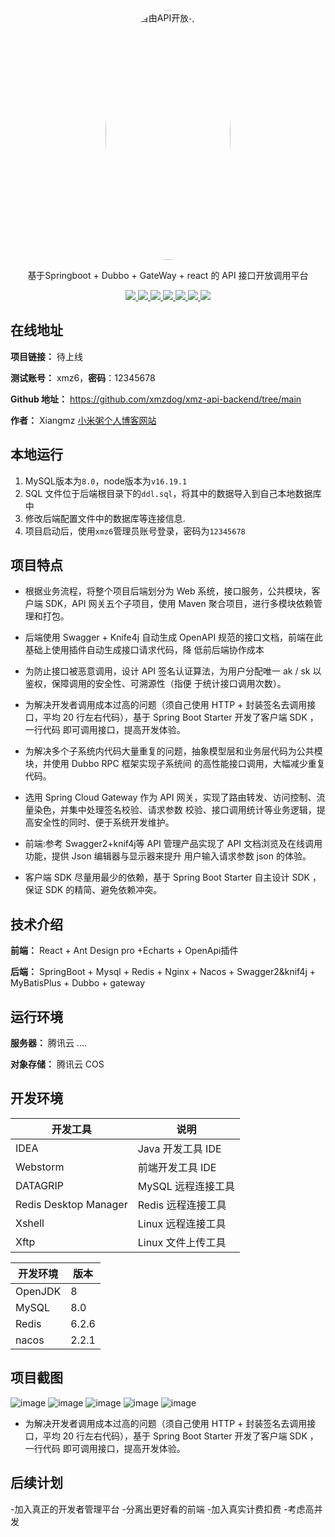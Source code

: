 
<p align="center">
  <a href="http://api.ggbond.vip/">
    <img src="https://i.hexuexiao.cn/up/f5/0c/bd/0f9254120131e81726650b4150bd0cf5.jpg.source.jpg" height="400" width="200" alt="自由API开放平台" style="border-radius: 50%;">
  </a>
</p>

<p align="center">
   基于Springboot + Dubbo + GateWay + react 的 API 接口开放调用平台
</p>

<p align="center">
   <a target="_blank" href="https://github.com/ttkican/Blog">
      <img src="https://img.shields.io/badge/JDK-8-green"/>
      <img src="https://img.shields.io/badge/springboot-2.7.0-green"/>
      <img src="https://img.shields.io/badge/react-green"/>
      <img src="https://img.shields.io/badge/mysql-8.0-green"/>
      <img src="https://img.shields.io/badge/mybatis--plus-3.5.2-green"/>
      <img src="https://img.shields.io/badge/redis-6.2.6-green"/>
      <img src="https://img.shields.io/badge/nacos-2.2.1-green"/>
   </a>
</p>

## 在线地址

**项目链接：** 待上线

**测试账号：** xmz6，**密码**：12345678

**Github 地址：** https://github.com/xmzdog/xmz-api-backend/tree/main

**作者：** Xiangmz [小米粥个人博客网站](http://124.221.129.68/)

## 本地运行

1. MySQL版本为`8.0`，node版本为`v16.19.1`
2. SQL 文件位于后端根目录下的`ddl.sql`，将其中的数据导入到自己本地数据库中
3. 修改后端配置文件中的数据库等连接信息.
4. 项目启动后，使用`xmz6`管理员账号登录，密码为`12345678`

## 项目特点

- 根据业务流程，将整个项目后端划分为 Web 系统，接口服务，公共模块，客户端 SDK，API 网关五个子项目，使用
Maven 聚合项目，进行多模块依赖管理和打包。

- 后端使用 Swagger + Knife4j 自动生成 OpenAPI 规范的接口文档，前端在此基础上使用插件自动生成接口请求代码，降
低前后端协作成本

- 为防止接口被恶意调用，设计 API 签名认证算法，为用户分配唯一 ak / sk 以鉴权，保障调用的安全性、可溯源性（指便
于统计接口调用次数）。

- 为解决开发者调用成本过高的问题（须自己使用 HTTP + 封装签名去调用接口，平均 20 行左右代码），基于 Spring
Boot Starter 开发了客户端 SDK ，一行代码 即可调用接口，提高开发体验。

- 为解决多个子系统内代码大量重复的问题，抽象模型层和业务层代码为公共模块，并使用 Dubbo RPC 框架实现子系统间
的高性能接口调用，大幅减少重复代码。

- 选用 Spring Cloud Gateway 作为 API 网关，实现了路由转发、访问控制、流量染色，并集中处理签名校验、请求参数
校验、接口调用统计等业务逻辑，提高安全性的同时、便于系统开发维护。

- 前端:参考 Swagger2+knif4j等 API 管理产品实现了 API 文档浏览及在线调用功能，提供 Json 编辑器与显示器来提升
用户输入请求参数 json 的体验。

- 客户端 SDK 尽量用最少的依赖，基于 Spring Boot Starter 自主设计 SDK ，保证 SDK 的精简、避免依赖冲突。


## 技术介绍

**前端：** React + Ant Design pro +Echarts + OpenApi插件

**后端：** SpringBoot + Mysql + Redis + Nginx  + Nacos + Swagger2&knif4j + MyBatisPlus + Dubbo + gateway

## 运行环境

**服务器：** 腾讯云 ....

**对象存储：** 腾讯云 COS


## 开发环境

| 开发工具              | 说明               |
| --------------------- | ----------------- |
| IDEA                  | Java 开发工具 IDE  |
| Webstorm              | 前端开发工具 IDE   |
| DATAGRIP              | MySQL 远程连接工具 |
| Redis Desktop Manager | Redis 远程连接工具 |
| Xshell                | Linux 远程连接工具 |
| Xftp                  | Linux 文件上传工具 |

| 开发环境      | 版本   |
| ------------- | ------ |
| OpenJDK       | 8     |
| MySQL         | 8.0  |
| Redis         | 6.2.6  |
| nacos         | 2.2.1 |


## 项目截图
![image](https://github.com/xmzdog/xmz-api-backend/assets/137482123/5c1baeb0-e341-4597-be01-b7af01217ada)
![image](https://github.com/xmzdog/xmz-api-backend/assets/137482123/66bb6fcf-b68d-47ad-8386-f5a673e24a33)
![image](https://github.com/xmzdog/xmz-api-backend/assets/137482123/5486a3e0-2325-413d-899f-7503e7665c07)
![image](https://github.com/xmzdog/xmz-api-backend/assets/137482123/66d21c7c-aa2f-4ec0-8d42-277845943b37)
![image](https://github.com/xmzdog/xmz-api-backend/assets/137482123/a0ba722d-fb89-47f1-95ba-95a0adf7d00a)






- 为解决开发者调用成本过高的问题（须自己使用 HTTP + 封装签名去调用接口，平均 20 行左右代码），基于 Spring
Boot Starter 开发了客户端 SDK ，一行代码 即可调用接口，提高开发体验。

## 后续计划

-加入真正的开发者管理平台
-分离出更好看的前端
-加入真实计费扣费
-考虑高并发

